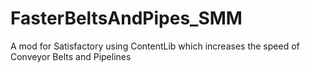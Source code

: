 # FasterBeltsAndPipes_SMM
A mod for Satisfactory using ContentLib which increases the speed of Conveyor Belts and Pipelines
